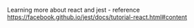 Learning more about react and jest - reference https://facebook.github.io/jest/docs/tutorial-react.html#content

